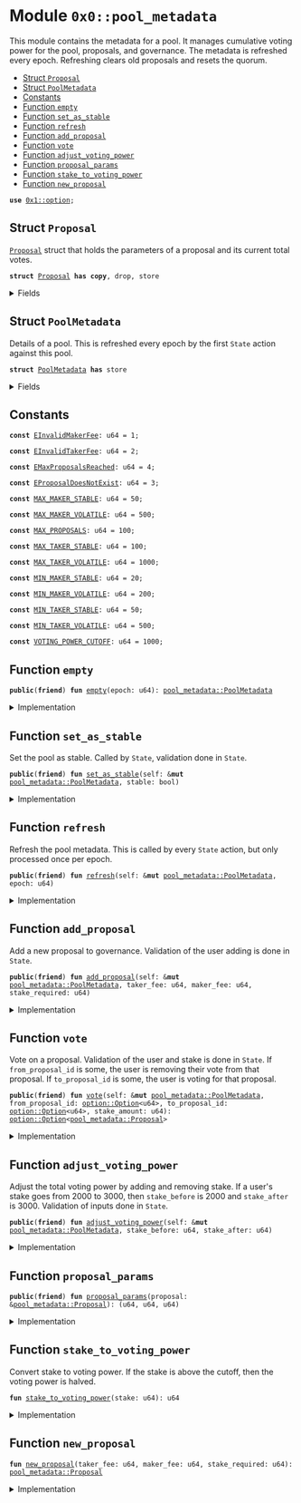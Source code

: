 
<a name="0x0_pool_metadata"></a>

# Module `0x0::pool_metadata`

This module contains the metadata for a pool. It manages cumulative voting power
for the pool, proposals, and governance. The metadata is refreshed every epoch.
Refreshing clears old proposals and resets the quorum.


-  [Struct `Proposal`](#0x0_pool_metadata_Proposal)
-  [Struct `PoolMetadata`](#0x0_pool_metadata_PoolMetadata)
-  [Constants](#@Constants_0)
-  [Function `empty`](#0x0_pool_metadata_empty)
-  [Function `set_as_stable`](#0x0_pool_metadata_set_as_stable)
-  [Function `refresh`](#0x0_pool_metadata_refresh)
-  [Function `add_proposal`](#0x0_pool_metadata_add_proposal)
-  [Function `vote`](#0x0_pool_metadata_vote)
-  [Function `adjust_voting_power`](#0x0_pool_metadata_adjust_voting_power)
-  [Function `proposal_params`](#0x0_pool_metadata_proposal_params)
-  [Function `stake_to_voting_power`](#0x0_pool_metadata_stake_to_voting_power)
-  [Function `new_proposal`](#0x0_pool_metadata_new_proposal)


<pre><code><b>use</b> <a href="dependencies/move-stdlib/option.md#0x1_option">0x1::option</a>;
</code></pre>



<a name="0x0_pool_metadata_Proposal"></a>

## Struct `Proposal`

<code><a href="pool_metadata.md#0x0_pool_metadata_Proposal">Proposal</a></code> struct that holds the parameters of a proposal and its current total votes.


<pre><code><b>struct</b> <a href="pool_metadata.md#0x0_pool_metadata_Proposal">Proposal</a> <b>has</b> <b>copy</b>, drop, store
</code></pre>



<details>
<summary>Fields</summary>


<dl>
<dt>
<code>taker_fee: u64</code>
</dt>
<dd>

</dd>
<dt>
<code>maker_fee: u64</code>
</dt>
<dd>

</dd>
<dt>
<code>stake_required: u64</code>
</dt>
<dd>

</dd>
<dt>
<code>votes: u64</code>
</dt>
<dd>

</dd>
</dl>


</details>

<a name="0x0_pool_metadata_PoolMetadata"></a>

## Struct `PoolMetadata`

Details of a pool. This is refreshed every epoch by the first
<code>State</code> action against this pool.


<pre><code><b>struct</b> <a href="pool_metadata.md#0x0_pool_metadata_PoolMetadata">PoolMetadata</a> <b>has</b> store
</code></pre>



<details>
<summary>Fields</summary>


<dl>
<dt>
<code>epoch: u64</code>
</dt>
<dd>
 Tracks refreshes.
</dd>
<dt>
<code>is_stable: bool</code>
</dt>
<dd>
 If the pool is stable or volatile. Determines the fee structure applied.
</dd>
<dt>
<code>proposals: <a href="dependencies/move-stdlib/vector.md#0x1_vector">vector</a>&lt;<a href="pool_metadata.md#0x0_pool_metadata_Proposal">pool_metadata::Proposal</a>&gt;</code>
</dt>
<dd>
 List of proposals for the current epoch.
</dd>
<dt>
<code>winning_proposal: <a href="dependencies/move-stdlib/option.md#0x1_option_Option">option::Option</a>&lt;<a href="pool_metadata.md#0x0_pool_metadata_Proposal">pool_metadata::Proposal</a>&gt;</code>
</dt>
<dd>
 The winning proposal for the current epoch.
</dd>
<dt>
<code>voting_power: u64</code>
</dt>
<dd>
 All voting power from the current stakes.
</dd>
<dt>
<code>quorum: u64</code>
</dt>
<dd>
 Quorum for the current epoch.
</dd>
</dl>


</details>

<a name="@Constants_0"></a>

## Constants


<a name="0x0_pool_metadata_EInvalidMakerFee"></a>



<pre><code><b>const</b> <a href="pool_metadata.md#0x0_pool_metadata_EInvalidMakerFee">EInvalidMakerFee</a>: u64 = 1;
</code></pre>



<a name="0x0_pool_metadata_EInvalidTakerFee"></a>



<pre><code><b>const</b> <a href="pool_metadata.md#0x0_pool_metadata_EInvalidTakerFee">EInvalidTakerFee</a>: u64 = 2;
</code></pre>



<a name="0x0_pool_metadata_EMaxProposalsReached"></a>



<pre><code><b>const</b> <a href="pool_metadata.md#0x0_pool_metadata_EMaxProposalsReached">EMaxProposalsReached</a>: u64 = 4;
</code></pre>



<a name="0x0_pool_metadata_EProposalDoesNotExist"></a>



<pre><code><b>const</b> <a href="pool_metadata.md#0x0_pool_metadata_EProposalDoesNotExist">EProposalDoesNotExist</a>: u64 = 3;
</code></pre>



<a name="0x0_pool_metadata_MAX_MAKER_STABLE"></a>



<pre><code><b>const</b> <a href="pool_metadata.md#0x0_pool_metadata_MAX_MAKER_STABLE">MAX_MAKER_STABLE</a>: u64 = 50;
</code></pre>



<a name="0x0_pool_metadata_MAX_MAKER_VOLATILE"></a>



<pre><code><b>const</b> <a href="pool_metadata.md#0x0_pool_metadata_MAX_MAKER_VOLATILE">MAX_MAKER_VOLATILE</a>: u64 = 500;
</code></pre>



<a name="0x0_pool_metadata_MAX_PROPOSALS"></a>



<pre><code><b>const</b> <a href="pool_metadata.md#0x0_pool_metadata_MAX_PROPOSALS">MAX_PROPOSALS</a>: u64 = 100;
</code></pre>



<a name="0x0_pool_metadata_MAX_TAKER_STABLE"></a>



<pre><code><b>const</b> <a href="pool_metadata.md#0x0_pool_metadata_MAX_TAKER_STABLE">MAX_TAKER_STABLE</a>: u64 = 100;
</code></pre>



<a name="0x0_pool_metadata_MAX_TAKER_VOLATILE"></a>



<pre><code><b>const</b> <a href="pool_metadata.md#0x0_pool_metadata_MAX_TAKER_VOLATILE">MAX_TAKER_VOLATILE</a>: u64 = 1000;
</code></pre>



<a name="0x0_pool_metadata_MIN_MAKER_STABLE"></a>



<pre><code><b>const</b> <a href="pool_metadata.md#0x0_pool_metadata_MIN_MAKER_STABLE">MIN_MAKER_STABLE</a>: u64 = 20;
</code></pre>



<a name="0x0_pool_metadata_MIN_MAKER_VOLATILE"></a>



<pre><code><b>const</b> <a href="pool_metadata.md#0x0_pool_metadata_MIN_MAKER_VOLATILE">MIN_MAKER_VOLATILE</a>: u64 = 200;
</code></pre>



<a name="0x0_pool_metadata_MIN_TAKER_STABLE"></a>



<pre><code><b>const</b> <a href="pool_metadata.md#0x0_pool_metadata_MIN_TAKER_STABLE">MIN_TAKER_STABLE</a>: u64 = 50;
</code></pre>



<a name="0x0_pool_metadata_MIN_TAKER_VOLATILE"></a>



<pre><code><b>const</b> <a href="pool_metadata.md#0x0_pool_metadata_MIN_TAKER_VOLATILE">MIN_TAKER_VOLATILE</a>: u64 = 500;
</code></pre>



<a name="0x0_pool_metadata_VOTING_POWER_CUTOFF"></a>



<pre><code><b>const</b> <a href="pool_metadata.md#0x0_pool_metadata_VOTING_POWER_CUTOFF">VOTING_POWER_CUTOFF</a>: u64 = 1000;
</code></pre>



<a name="0x0_pool_metadata_empty"></a>

## Function `empty`



<pre><code><b>public</b>(<b>friend</b>) <b>fun</b> <a href="pool_metadata.md#0x0_pool_metadata_empty">empty</a>(epoch: u64): <a href="pool_metadata.md#0x0_pool_metadata_PoolMetadata">pool_metadata::PoolMetadata</a>
</code></pre>



<details>
<summary>Implementation</summary>


<pre><code><b>public</b>(<a href="dependencies/sui-framework/package.md#0x2_package">package</a>) <b>fun</b> <a href="pool_metadata.md#0x0_pool_metadata_empty">empty</a>(
    epoch: u64,
): <a href="pool_metadata.md#0x0_pool_metadata_PoolMetadata">PoolMetadata</a> {
    <a href="pool_metadata.md#0x0_pool_metadata_PoolMetadata">PoolMetadata</a> {
        epoch,
        is_stable: <b>false</b>,
        proposals: <a href="dependencies/move-stdlib/vector.md#0x1_vector">vector</a>[],
        winning_proposal: <a href="dependencies/move-stdlib/option.md#0x1_option_none">option::none</a>(),
        voting_power: 0,
        quorum: 0,
    }
}
</code></pre>



</details>

<a name="0x0_pool_metadata_set_as_stable"></a>

## Function `set_as_stable`

Set the pool as stable. Called by <code>State</code>, validation done in <code>State</code>.


<pre><code><b>public</b>(<b>friend</b>) <b>fun</b> <a href="pool_metadata.md#0x0_pool_metadata_set_as_stable">set_as_stable</a>(self: &<b>mut</b> <a href="pool_metadata.md#0x0_pool_metadata_PoolMetadata">pool_metadata::PoolMetadata</a>, stable: bool)
</code></pre>



<details>
<summary>Implementation</summary>


<pre><code><b>public</b>(<a href="dependencies/sui-framework/package.md#0x2_package">package</a>) <b>fun</b> <a href="pool_metadata.md#0x0_pool_metadata_set_as_stable">set_as_stable</a>(self: &<b>mut</b> <a href="pool_metadata.md#0x0_pool_metadata_PoolMetadata">PoolMetadata</a>, stable: bool) {
    self.is_stable = stable;
}
</code></pre>



</details>

<a name="0x0_pool_metadata_refresh"></a>

## Function `refresh`

Refresh the pool metadata. This is called by every <code>State</code>
action, but only processed once per epoch.


<pre><code><b>public</b>(<b>friend</b>) <b>fun</b> <a href="pool_metadata.md#0x0_pool_metadata_refresh">refresh</a>(self: &<b>mut</b> <a href="pool_metadata.md#0x0_pool_metadata_PoolMetadata">pool_metadata::PoolMetadata</a>, epoch: u64)
</code></pre>



<details>
<summary>Implementation</summary>


<pre><code><b>public</b>(<a href="dependencies/sui-framework/package.md#0x2_package">package</a>) <b>fun</b> <a href="pool_metadata.md#0x0_pool_metadata_refresh">refresh</a>(self: &<b>mut</b> <a href="pool_metadata.md#0x0_pool_metadata_PoolMetadata">PoolMetadata</a>, epoch: u64) {
    <b>if</b> (self.epoch == epoch) <b>return</b>;

    self.epoch = epoch;
    self.quorum = self.voting_power / 2;
    self.proposals = <a href="dependencies/move-stdlib/vector.md#0x1_vector">vector</a>[];
}
</code></pre>



</details>

<a name="0x0_pool_metadata_add_proposal"></a>

## Function `add_proposal`

Add a new proposal to governance.
Validation of the user adding is done in <code>State</code>.


<pre><code><b>public</b>(<b>friend</b>) <b>fun</b> <a href="pool_metadata.md#0x0_pool_metadata_add_proposal">add_proposal</a>(self: &<b>mut</b> <a href="pool_metadata.md#0x0_pool_metadata_PoolMetadata">pool_metadata::PoolMetadata</a>, taker_fee: u64, maker_fee: u64, stake_required: u64)
</code></pre>



<details>
<summary>Implementation</summary>


<pre><code><b>public</b>(<a href="dependencies/sui-framework/package.md#0x2_package">package</a>) <b>fun</b> <a href="pool_metadata.md#0x0_pool_metadata_add_proposal">add_proposal</a>(
    self: &<b>mut</b> <a href="pool_metadata.md#0x0_pool_metadata_PoolMetadata">PoolMetadata</a>,
    taker_fee: u64,
    maker_fee: u64,
    stake_required: u64
) {
    <b>assert</b>!(self.proposals.length() &lt; <a href="pool_metadata.md#0x0_pool_metadata_MAX_PROPOSALS">MAX_PROPOSALS</a>, <a href="pool_metadata.md#0x0_pool_metadata_EMaxProposalsReached">EMaxProposalsReached</a>);
    <b>if</b> (self.is_stable) {
        <b>assert</b>!(taker_fee &gt;= <a href="pool_metadata.md#0x0_pool_metadata_MIN_TAKER_STABLE">MIN_TAKER_STABLE</a> && taker_fee &lt;= <a href="pool_metadata.md#0x0_pool_metadata_MAX_TAKER_STABLE">MAX_TAKER_STABLE</a>, <a href="pool_metadata.md#0x0_pool_metadata_EInvalidTakerFee">EInvalidTakerFee</a>);
        <b>assert</b>!(maker_fee &gt;= <a href="pool_metadata.md#0x0_pool_metadata_MIN_MAKER_STABLE">MIN_MAKER_STABLE</a> && maker_fee &lt;= <a href="pool_metadata.md#0x0_pool_metadata_MAX_MAKER_STABLE">MAX_MAKER_STABLE</a>, <a href="pool_metadata.md#0x0_pool_metadata_EInvalidMakerFee">EInvalidMakerFee</a>);
    } <b>else</b> {
        <b>assert</b>!(taker_fee &gt;= <a href="pool_metadata.md#0x0_pool_metadata_MIN_TAKER_VOLATILE">MIN_TAKER_VOLATILE</a> && taker_fee &lt;= <a href="pool_metadata.md#0x0_pool_metadata_MAX_TAKER_VOLATILE">MAX_TAKER_VOLATILE</a>, <a href="pool_metadata.md#0x0_pool_metadata_EInvalidTakerFee">EInvalidTakerFee</a>);
        <b>assert</b>!(maker_fee &gt;= <a href="pool_metadata.md#0x0_pool_metadata_MIN_MAKER_VOLATILE">MIN_MAKER_VOLATILE</a> && maker_fee &lt;= <a href="pool_metadata.md#0x0_pool_metadata_MAX_MAKER_VOLATILE">MAX_MAKER_VOLATILE</a>, <a href="pool_metadata.md#0x0_pool_metadata_EInvalidMakerFee">EInvalidMakerFee</a>);
    };

    self.proposals.push_back(<a href="pool_metadata.md#0x0_pool_metadata_new_proposal">new_proposal</a>(taker_fee, maker_fee, stake_required));
}
</code></pre>



</details>

<a name="0x0_pool_metadata_vote"></a>

## Function `vote`

Vote on a proposal. Validation of the user and stake is done in <code>State</code>.
If <code>from_proposal_id</code> is some, the user is removing their vote from that proposal.
If <code>to_proposal_id</code> is some, the user is voting for that proposal.


<pre><code><b>public</b>(<b>friend</b>) <b>fun</b> <a href="pool_metadata.md#0x0_pool_metadata_vote">vote</a>(self: &<b>mut</b> <a href="pool_metadata.md#0x0_pool_metadata_PoolMetadata">pool_metadata::PoolMetadata</a>, from_proposal_id: <a href="dependencies/move-stdlib/option.md#0x1_option_Option">option::Option</a>&lt;u64&gt;, to_proposal_id: <a href="dependencies/move-stdlib/option.md#0x1_option_Option">option::Option</a>&lt;u64&gt;, stake_amount: u64): <a href="dependencies/move-stdlib/option.md#0x1_option_Option">option::Option</a>&lt;<a href="pool_metadata.md#0x0_pool_metadata_Proposal">pool_metadata::Proposal</a>&gt;
</code></pre>



<details>
<summary>Implementation</summary>


<pre><code><b>public</b>(<a href="dependencies/sui-framework/package.md#0x2_package">package</a>) <b>fun</b> <a href="pool_metadata.md#0x0_pool_metadata_vote">vote</a>(
    self: &<b>mut</b> <a href="pool_metadata.md#0x0_pool_metadata_PoolMetadata">PoolMetadata</a>,
    from_proposal_id: Option&lt;u64&gt;,
    to_proposal_id: Option&lt;u64&gt;,
    stake_amount: u64,
): Option&lt;<a href="pool_metadata.md#0x0_pool_metadata_Proposal">Proposal</a>&gt; {
    <b>let</b> voting_power = <a href="pool_metadata.md#0x0_pool_metadata_stake_to_voting_power">stake_to_voting_power</a>(stake_amount);

    <b>if</b> (from_proposal_id.is_some()) {
        <b>let</b> id = *from_proposal_id.borrow();
        <b>assert</b>!(self.proposals.length() &gt; id, <a href="pool_metadata.md#0x0_pool_metadata_EProposalDoesNotExist">EProposalDoesNotExist</a>);
        self.proposals[id].votes = self.proposals[id].votes - voting_power;

        // This was the winning proposal, now it is not.
        <b>if</b> (self.proposals[id].votes + voting_power &gt; self.quorum &&
            self.proposals[id].votes &lt;= self.quorum) {
            self.winning_proposal = <a href="dependencies/move-stdlib/option.md#0x1_option_none">option::none</a>();
        };
    };

    <b>if</b> (to_proposal_id.is_some()) {
        <b>let</b> id = *to_proposal_id.borrow();
        <b>assert</b>!(self.proposals.length() &gt; id, <a href="pool_metadata.md#0x0_pool_metadata_EProposalDoesNotExist">EProposalDoesNotExist</a>);
        self.proposals[id].votes = self.proposals[id].votes + voting_power;
        <b>if</b> (self.proposals[id].votes &gt; self.quorum) {
            self.winning_proposal = <a href="dependencies/move-stdlib/option.md#0x1_option_some">option::some</a>(self.proposals[id]);
        };
    };

    self.winning_proposal
}
</code></pre>



</details>

<a name="0x0_pool_metadata_adjust_voting_power"></a>

## Function `adjust_voting_power`

Adjust the total voting power by adding and removing stake. If a user's
stake goes from 2000 to 3000, then <code>stake_before</code> is 2000 and <code>stake_after</code> is 3000.
Validation of inputs done in <code>State</code>.


<pre><code><b>public</b>(<b>friend</b>) <b>fun</b> <a href="pool_metadata.md#0x0_pool_metadata_adjust_voting_power">adjust_voting_power</a>(self: &<b>mut</b> <a href="pool_metadata.md#0x0_pool_metadata_PoolMetadata">pool_metadata::PoolMetadata</a>, stake_before: u64, stake_after: u64)
</code></pre>



<details>
<summary>Implementation</summary>


<pre><code><b>public</b>(<a href="dependencies/sui-framework/package.md#0x2_package">package</a>) <b>fun</b> <a href="pool_metadata.md#0x0_pool_metadata_adjust_voting_power">adjust_voting_power</a>(
    self: &<b>mut</b> <a href="pool_metadata.md#0x0_pool_metadata_PoolMetadata">PoolMetadata</a>,
    stake_before: u64,
    stake_after: u64,
) {
    self.voting_power =
        self.voting_power -
        <a href="pool_metadata.md#0x0_pool_metadata_stake_to_voting_power">stake_to_voting_power</a>(stake_before) +
        <a href="pool_metadata.md#0x0_pool_metadata_stake_to_voting_power">stake_to_voting_power</a>(stake_after);
}
</code></pre>



</details>

<a name="0x0_pool_metadata_proposal_params"></a>

## Function `proposal_params`



<pre><code><b>public</b>(<b>friend</b>) <b>fun</b> <a href="pool_metadata.md#0x0_pool_metadata_proposal_params">proposal_params</a>(proposal: &<a href="pool_metadata.md#0x0_pool_metadata_Proposal">pool_metadata::Proposal</a>): (u64, u64, u64)
</code></pre>



<details>
<summary>Implementation</summary>


<pre><code><b>public</b>(<a href="dependencies/sui-framework/package.md#0x2_package">package</a>) <b>fun</b> <a href="pool_metadata.md#0x0_pool_metadata_proposal_params">proposal_params</a>(proposal: &<a href="pool_metadata.md#0x0_pool_metadata_Proposal">Proposal</a>): (u64, u64, u64) {
    (proposal.taker_fee, proposal.maker_fee, proposal.stake_required)
}
</code></pre>



</details>

<a name="0x0_pool_metadata_stake_to_voting_power"></a>

## Function `stake_to_voting_power`

Convert stake to voting power. If the stake is above the cutoff, then the voting power is halved.


<pre><code><b>fun</b> <a href="pool_metadata.md#0x0_pool_metadata_stake_to_voting_power">stake_to_voting_power</a>(stake: u64): u64
</code></pre>



<details>
<summary>Implementation</summary>


<pre><code><b>fun</b> <a href="pool_metadata.md#0x0_pool_metadata_stake_to_voting_power">stake_to_voting_power</a>(stake: u64): u64 {
    <b>if</b> (stake &gt;= <a href="pool_metadata.md#0x0_pool_metadata_VOTING_POWER_CUTOFF">VOTING_POWER_CUTOFF</a>) {
        stake - (stake - <a href="pool_metadata.md#0x0_pool_metadata_VOTING_POWER_CUTOFF">VOTING_POWER_CUTOFF</a>) / 2
    } <b>else</b> {
        stake
    }
}
</code></pre>



</details>

<a name="0x0_pool_metadata_new_proposal"></a>

## Function `new_proposal`



<pre><code><b>fun</b> <a href="pool_metadata.md#0x0_pool_metadata_new_proposal">new_proposal</a>(taker_fee: u64, maker_fee: u64, stake_required: u64): <a href="pool_metadata.md#0x0_pool_metadata_Proposal">pool_metadata::Proposal</a>
</code></pre>



<details>
<summary>Implementation</summary>


<pre><code><b>fun</b> <a href="pool_metadata.md#0x0_pool_metadata_new_proposal">new_proposal</a>(taker_fee: u64, maker_fee: u64, stake_required: u64): <a href="pool_metadata.md#0x0_pool_metadata_Proposal">Proposal</a> {
    <a href="pool_metadata.md#0x0_pool_metadata_Proposal">Proposal</a> {
        taker_fee,
        maker_fee,
        stake_required,
        votes: 0,
    }
}
</code></pre>



</details>

